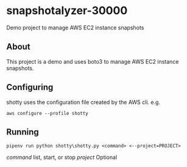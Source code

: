 # snapshotalyzer-30000
Demo project to manage AWS EC2 instance snapshots

## About

This project is a demo and uses boto3 to manage
AWS EC2 instance snapshots.

## Configuring

shotty uses the configuration file created by the
AWS cli.  e.g.

`aws configure --profile shotty`

## Running

`pipenv run python shotty\shotty.py <command> <--project=PROJECT>`

*command* list, start, or stop
*project* Optional
